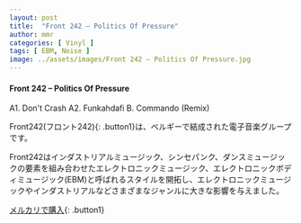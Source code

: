 ```yaml
---
layout: post
title:  "Front 242 – Politics Of Pressure"
author: mmr
categories: [ Vinyl ]
tags: [ EBM, Noise ]
image: ../assets/images/Front 242 – Politics Of Pressure.jpg
---
```


#### Front 242 – Politics Of Pressure

A1. Don't Crash
A2. Funkahdafi
B. Commando (Remix)

Front242(フロント242){: .button1}は、ベルギーで結成された電子音楽グループです。

Front242はインダストリアルミュージック、シンセパンク、ダンスミュージックの要素を組み合わせたエレクトロニックミュージック、エレクトロニックボディミュージック(EBM)と呼ばれるスタイルを開拓し、エレクトロニックミュージックやインダストリアルなどさまざまなジャンルに大きな影響を与えました。

[メルカリで購入](https://jp.mercari.com/item/m15772512003){: .button1}

